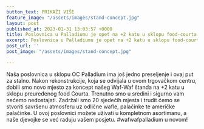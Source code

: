 ```yaml
---
button_text: PRIKAŽI VIŠE
feature_image: "/assets/images/stand-concept.jpg"
layout: post
published_at: 2023-01-31 13:03:57 +0000
title: Poslovnica u Palladiumu je opet na +2 katu u sklopu food-courta!
excerpt: Poslovnica u Palladiumu je opet na +2 katu u sklopu food-courta!
post_url: ''
post_image: "/assets/images/stand-concept.jpg"

---
```

Naša poslovnica u sklopu OC Palladium ima još jedno preseljenje i ovaj put za stalno. Nakon rekonstrukcije, koja se odvijala u ovom trgovačkom centru, dobili smo novo mjesto za koncept našeg Waf-Waf štanda na +2 katu u sklopu preuređenog food Courta. Trenutno smo u sredini i sigurno vam nećemo nedostajati. Zadržali smo 20 sjedećih mjesta i trudit ćemo se stvoriti savršenu atmosferu uz odlične wafle, palačinke te američke palačinke. U ovoj poslovnici možete uživati ​​u kompletnom asortimanu, a naše djevojke se već raduju vašem posjetu. #wafwafpalladium u novom!